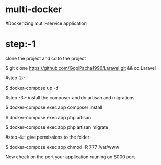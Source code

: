 # multi-docker

#Dockerizing mutli-service application

# step:-1

clone the project and cd to the project

$ git clone https://github.com/GopiPacha1996/Laravel.git && cd Laravel

#step-2:-

$ docker-compose up -d

#step -3:- install the composer and do artisan and migrations

$ docker-compose exec app composer install

$ docker-compose exec app php artisan

$ docker-compose exec app php artisan migrate

#step-4:- give permissions to the folder

$ docker-compose exec app chmod -R 777 /var/www

Now check on the port your application ruuning on 8000 port
